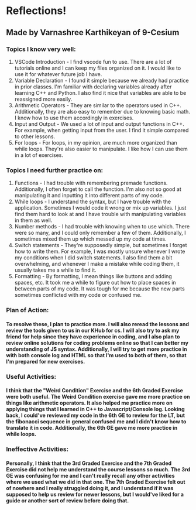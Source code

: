 # Reflections!
## Made by Varnashree Karthikeyan of 9-Cesium

### Topics I know very well:
1. VSCode Introduction - I find vscode fun to use.  There are a lot of tutorials online and I can keep my files organized on it.  I would like to use it for whatever future job I have.
2. Variable Declaration - I found it simple because we already had practice in prior classes.  I'm familiar with declaring variables already after learning C++ and Python.  I also find it nice that variables are able to be reassigned more easily.
3. Arithmetic Operators - They are similar to the operators used in C++.  Additionally, they are also easy to remember due to knowing basic math.  I know how to use them accordingly in exercises.
4. Input and Output - We used a lot of input and output functions in C++.  For example, when getting input from the user.  I find it simple compared to other lessons.
5. For loops - For loops, in my opinion, are much more organized than while loops.  They're also easier to manipulate.  I like how I can use them in a lot of exercises.

### Topics I need further practice on:
1. Functions - I had trouble with remembering premade functions.  Additionally, I often forget to call the function.  I'm also not so good at manipulating it and inputting it into different parts of my code.
2. While loops - I understand the syntax, but I have trouble with the application.  Sometimes I would code it wrong or mix up variables.  I just find them hard to look at and I have trouble with manipulating variables in them as well.
3. Number methods - I had trouble with knowing when to use which.  There were so many, and I could only remember a few of them.  Additionally, I sometimes mixed them up which messed up my code at times.
4. Switch statements - They're supposedly simple, but sometimes I forget how to write them.  For example, I was mostly unsure whenever I wrote my conditions when I did switch statements.  I also find them a bit overwhelming, and whenever I make a mistake while coding them, it usually takes me a while to find it.
5. Formatting - By formatting, I mean things like buttons and adding spaces, etc.  It took me a while to figure out how to place spaces in between parts of my code.  It was tough for me because the new parts sometimes conflicted with my code or confused me.

### Plan of Action:
#### To resolve these, I plan to practice more.  I will also reread the lessons and review the tools given to us in our KHub for cs.  I will also try to ask my friend for help since they have experience in coding, and I also plan to review online solutions for coding problems online so that I can better my understanding of JS syntax.  Additionally, I will try to get more practice in with both console log and HTML so that I'm used to both of them, so that I'm prepared for new exercises.

### Useful Activities:
#### I think that the "Weird Condition" Exercise and the 6th Graded Exercise  were both useful.  The Weird Condition exercise gave me more practice on things like arithmetic operators.  It also helped me practice more on applying things that I learned in C++ to Javascript/Console log.  Looking back, I could've reviewed my code in the 6th GE to review for the LT, but the fibonacci sequence in general confused me and I didn't know how to translate it in code.  Additionally, the 6th GE gave me more practice in while loops.

### Ineffective Activities:
#### Personally, I think that the 3rd Graded Exercise and the 7th Graded Exercise did not help me understand the course lessons so much.  The 3rd GE was confusing for me and I can't really recall any other activities where we used what we did in that one.  The 7th Graded Exercise felt out of nowhere and I really struggled doing it, and I understand if it was supposed to help us review for newer lessons, but I would've liked for a guide or another sort of review before doing that.